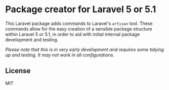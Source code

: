 # Package creator for Laravel 5 or 5.1

This Laravel package adds commands to Laravel's `artisan` tool. These commands allow for the easy creation of a sensible package structure within Laravel 5 or 5.1, in order to aid with initial internal package development and testing.

*Please note that this is in very early development and requires some tidying up and testing. It may not work in all configurations.*

## License

MIT
